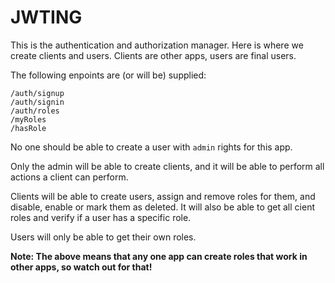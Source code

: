 # JWTING

This is the authentication and authorization manager. Here is where we create clients and users. Clients are other apps, users are final users.

The following enpoints are (or will be) supplied:

```
/auth/signup
/auth/signin
/auth/roles
/myRoles
/hasRole
```

No one should be able to create a user with `admin` rights for this app.

Only the admin will be able to create clients, and it will be able to perform all actions a client can perform.

Clients will be able to create users, assign and remove roles for them, and disable, enable or mark them as deleted. It will also be able to get all cient roles and verify if a user has a specific role.

Users will only be able to get their own roles.

**Note: The above means that any one app can create roles that work in other apps, so watch out for that!**
